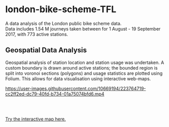 # london-bike-scheme-TFL

A data analysis of the London public bike scheme data. 
<br>
Data includes 1.54 M journeys taken between for 1 August - 19 September 2017, with 773 active stations.
<br>

## Geospatial Data Analysis

Geospatial analysis of station location and station usage was undertaken. A custom boundary is drawn around active stations; the bounded region is split into voronoi sections (polygons) and usage statistics are plotted using Folium. This allows for data visualisation using interactive web-maps.

https://user-images.githubusercontent.com/10669194/223764719-cc2ff2ed-dc79-40fd-b734-01a75074bfd6.mp4



<br>
<br>

[Try the interactive map here.](https://www.kaggleusercontent.com/kf/122093558/eyJhbGciOiJkaXIiLCJlbmMiOiJBMTI4Q0JDLUhTMjU2In0..XSd7nyHzjDfWzJIgidk7CA.VRll-i5CN0wGFlv3VIjN_4D6yxu8MFCClvYahLWbqImb9LezRN-cAzajeqiX4L0p5SWiVIk0y_ni7o4heRMFJwdaLopAar3b_hsUk0JnyCE7NcxDD8xuFcV3SK1oFnOJ9iRnh2i0Nitx__P2Jy6x4JMVcW-97fnwNVXKhx4LbNrPolFWoNrAU-5eYWlgODjsI4EMrMSohAb7ZLJbjxGAxxU6JlUOlW9sx4D_Wx86THs2TCxvwW1dfA2Your4z09gcAmTKzvW8JwXRwlJd66WTtVbJHYBFF9zc-llksW4mJY_PZY3C3R40nDB3ZrZrT_Kw7K3wfd4Zp2ibIeIsU16367hvZV7gzox_r84x9AbWHHH7V3fO4NBM0orwXLR0JLFR30yFvc9jWs9HU4lmxem1C6C7Rpbh-TOOCqTbt091Bd8yY4acu0OBGJkNh290XbKgPvvqcRRlLYA43WodsZTaQlIpSDjk5JCFFx9NjbJxAFsqjZzE3oRPicYFp_J0N8hIMWCNvJx0irGuDFYTpfih8QYhvkGU-6tET96yhAHOxPbIKH4ZlAnLhWdYBNn7OVCjZGcUklzarZAiwZBuSG1UfQMun_5HP8nQxn5dSEaybDp952sq-_38hFTu0aWPl9FKaNXZOs5CqqS_kE7OCpbMAs0KrxYAMAQ8e7BpwJ1rZMxav0y_fvVWBavZ7YJY6qU.S_ojnuUJT42M3y7UTXaY8A/index.html)
